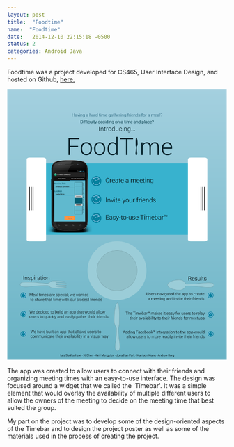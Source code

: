 ```yaml
---
layout: post
title:  "Foodtime"
name:  "Foodtime"
date:   2014-12-10 22:15:18 -0500
status: 2
categories: Android Java
---
```


Foodtime was a project developed for CS465, User Interface Design, and hosted on Github, [here.](http://www.github.com/kmangutov/foodtime)

<img src="../images/Foodtime.png"/>

The app was created to allow users to connect with their friends and organizing meeting times with an easy-to-use interface. The design was focused around a widget that we called the 'Timebar'. It was a simple element that would overlay the availability of multiple different users to allow the owners of the meeting to decide on the meeting time that best suited the group.

My part on the project was to develop some of the design-oriented aspects of the Timebar and to design the project poster as well as some of the materials used in the process of creating the project.